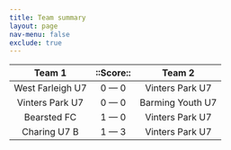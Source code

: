 ```yaml
---
title: Team summary
layout: page
nav-menu: false
exclude: true
---
```




|      Team 1      |  ::Score::  |      Team 2      |
|:----------------:|:-----------:|:----------------:|
| West Farleigh U7 | 0 &mdash; 0 | Vinters Park U7  |
| Vinters Park U7  | 0 &mdash; 0 | Barming Youth U7 |
|   Bearsted FC    | 1 &mdash; 0 | Vinters Park U7  |
|   Charing U7 B   | 1 &mdash; 3 | Vinters Park U7  |

 <br /><br /><br />